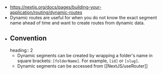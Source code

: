 - https://nextjs.org/docs/pages/building-your-application/routing/dynamic-routes
- Dynamic routes are useful for when you do not know the exact segment name ahead of time and want to create routes from dynamic data.
- ## Convention
  heading:: 2
	- Dynamic segments can be created by wrapping a folder's name in square brackets: `[folderName]`. For example, `[id]` or `[slug]`.
	- Dynamic segments can be accessed from [[NextJS/useRouter]]